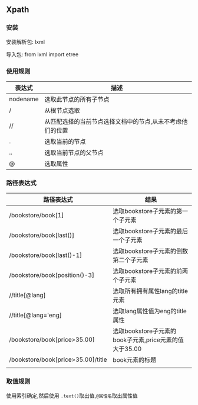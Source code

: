 ## Xpath

### 安装

安装解析包: lxml

导入包: from lxml import etree

### 使用规则

| 表达式   | 描述                                                      |
| -------- | --------------------------------------------------------- |
| nodename | 选取此节点的所有子节点                                    |
| /        | 从根节点选取                                              |
| //       | 从匹配选择的当前节点选择文档中的节点,从未不考虑他们的位置 |
| .        | 选取当前的节点                                            |
| ..       | 选取当前节点的父节点                                      |
| @        | 选取属性                                                  |

### 路径表达式

| 路径表达式                         | 结果                                                   |
| ---------------------------------- | ------------------------------------------------------ |
| /bookstore/book[1]                 | 选取bookstore子元素的第一个子元素                      |
| /bookstore/book[last()]            | 选取bookstore子元素的最后一个子元素                    |
| /bookstore/book[last()-1]          | 选取bookstore子元素的倒数第二个子元素                  |
| /bookstore/book[position()-3]      | 选取bookstore子元素的前两个子元素                      |
| //title[@lang]                     | 选取所有拥有属性lang的title元素                        |
| //title[@lang='eng]                | 选取lang属性值为eng的title属性                         |
| /bookstore/book[price>35.00]       | 选取bookstore子元素的book子元素,price元素的值大于35.00 |
| /bookstore/book[price>35.00]/title | book元素的标题                                         |
|                                    |                                                        |

### 取值规则

使用索引确定,然后使用   `.text()`取出值,`@属性名`取出属性值

